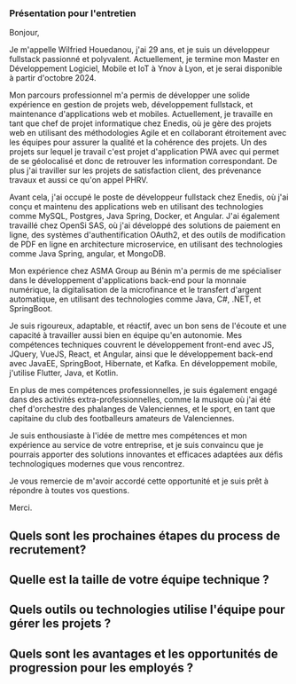 ### Présentation pour l'entretien

Bonjour,

Je m'appelle Wilfried Houedanou, j'ai 29 ans, et je suis un développeur fullstack passionné et polyvalent. Actuellement, je termine mon Master en Développement Logiciel, Mobile et IoT à Ynov à Lyon, et je serai disponible à partir d'octobre 2024.

Mon parcours professionnel m'a permis de développer une solide expérience en gestion de projets web, développement fullstack, et maintenance d'applications web et mobiles. Actuellement, je travaille en tant que chef de projet informatique chez Enedis, où je gère des projets web en utilisant des méthodologies Agile et en collaborant étroitement avec les équipes pour assurer la qualité et la cohérence des projets. Un des projets sur lequel je travail c'est projet d'application PWA avec qui permet de se géolocalisé et donc de retrouver les information correspondant. De plus j'ai traviller sur les projets de satisfaction client, des prévenance travaux et aussi ce qu'on appel PHRV.

Avant cela, j'ai occupé le poste de développeur fullstack chez Enedis, où j'ai conçu et maintenu des applications web en utilisant des technologies comme MySQL, Postgres, Java Spring, Docker, et Angular. J'ai également travaillé chez OpenSi SAS, où j'ai développé des solutions de paiement en ligne, des systèmes d'authentification OAuth2, et des outils de modification de PDF en ligne en architecture microservice, en utilisant des technologies comme Java Spring, angular, et MongoDB.

Mon expérience chez ASMA Group au Bénin m'a permis de me spécialiser dans le développement d'applications back-end pour la monnaie numérique, la digitalisation de la microfinance et le transfert d'argent automatique, en utilisant des technologies comme Java, C#, .NET, et SpringBoot.

Je suis rigoureux, adaptable, et réactif, avec un bon sens de l'écoute et une capacité à travailler aussi bien en équipe qu'en autonomie. Mes compétences techniques couvrent le développement front-end avec JS, JQuery, VueJS, React, et Angular, ainsi que le développement back-end avec JavaEE, SpringBoot, Hibernate, et Kafka. En développement mobile, j'utilise Flutter, Java, et Kotlin.

En plus de mes compétences professionnelles, je suis également engagé dans des activités extra-professionnelles, comme la musique où j'ai été chef d'orchestre des phalanges de Valenciennes, et le sport, en tant que capitaine du club des footballeurs amateurs de Valenciennes.

Je suis enthousiaste à l'idée de mettre mes compétences et mon expérience au service de votre entreprise, et je suis convaincu que je pourrais apporter des solutions innovantes et efficaces adaptées aux défis technologiques modernes que vous rencontrez.

Je vous remercie de m'avoir accordé cette opportunité et je suis prêt à répondre à toutes vos questions.

Merci.


## Quels sont les prochaines étapes du process de recrutement?

## Quelle est la taille de votre équipe technique ?

## Quels outils ou technologies utilise l'équipe pour gérer les projets ?

## Quels sont les avantages et les opportunités de progression pour les employés ?
